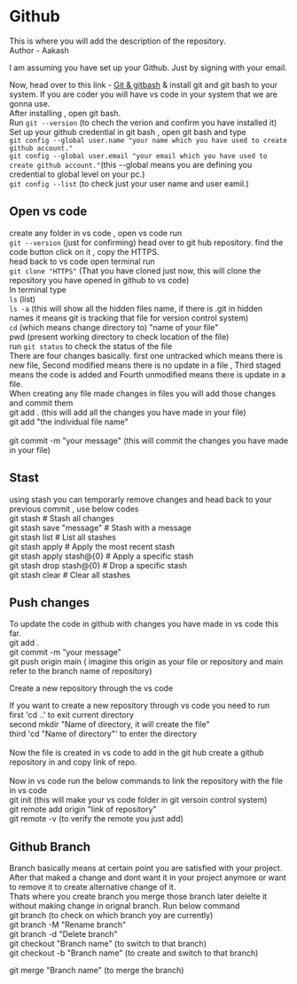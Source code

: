 # Github

This is where you will add the description of the repository.
<br>
Author - Aakash

I am assuming you have set up your Github. Just by signing with your email.

Now, head over to this link - [Git & gitbash](https://git-scm.com/downloads/win) & install git and git bash to your system. If you are coder you will have vs code in your system that we are gonna use.
<br>
After installing , open git bash.
<br>
Run `git --version` (to chech the verion and confirm you have installed it)
<br>
Set up your github credential in git bash , open git bash and type
<br>
`git config --global user.name "your name which you have used to create github account."`
<br>
`git config --global user.email "your email which you have used to create github account."`(this --global means you are defining you credential to global level on your pc.)
<br>
`git config --list` (to check just your user name and user eamil.)
<br>

## Open vs code

create any folder in vs code , open vs code run
<br>
`git --version` (just for confirming)
head over to git hub repository. find the code button click on it , copy the HTTPS.
<br>
head back to vs code open terminal run
<br>
`git clone "HTTPS"` (That you have cloned just now, this will clone the repository you have opened in github to vs code)
<br>
In terminal type
<br>
`ls` (list)
<br>
`ls -a` (this will show all the hidden files name, if there is .git in hidden names it means git is tracking that file for version control system)
<br>
`cd` (which means change directory to) "name of your file"
<br>
pwd (present working directory to check location of the file)
<br>
run `git status` to check the status of the file
<br>
There are four changes basically. first one untracked which means there is new file, Second modified means there is no update in a file , Third staged means the code is added and Fourth unmodified means there is update in a file.
<br>
When creating any file made changes in files you will add those changes and commit them
<br>
git add . (this will add all the changes you have made in your file)
<br>
git add "the individual file name"  
<br>
git commit -m "your message" (this will commit the changes you have made in your file)
<br>

## Stast

using stash you can temporarly remove changes and head back to your previous commit , use below codes
<br>
git stash # Stash all changes
<br>
git stash save "message" # Stash with a message
<br>
git stash list # List all stashes
<br>
git stash apply # Apply the most recent stash
<br>
git stash apply stash@{0} # Apply a specific stash
<br>
git stash drop stash@{0} # Drop a specific stash
<br>
git stash clear # Clear all stashes

## Push changes

To update the code in github with changes you have made in vs code this far.
<br>
git add .
<br>
git commit -m "your message"
<br>
git push origin main ( imagine this origin as your file or repository and main refer to the branch name of repository)
<br>

Create a new repository through the vs code

If you want to create a new repository through vs code you need to run
<br>
first 'cd ..' to exit current directory
<br>
second mkdir "Name of directory, it will create the file"
<br>
third 'cd "Name of directory"' to enter the directory  
<br>
Now the file is created in vs code to add in the git hub create a github repository in and copy link of repo.  
<br>
Now in vs code run the below commands to link the repository with the file in vs code
<br>
git init (this will make your vs code folder in git versoin control system)
<br>
git remote add origin "link of repository"
<br>
git remote -v (to verify the remote you just add)

## Github Branch

Branch basically means at certain point you are satisfied with your project. After that maked a change and dont want it in your project anymore or want to remove it to create alternative change of it.
<br>
Thats where you create branch you merge those branch later delelte it without making change in orignal branch. Run below command
<br>
git branch (to check on which branch yoy are currently)
<br>
git branch -M "Rename branch"
<br>
git branch -d "Delete branch"
<br>
git checkout "Branch name" (to switch to that branch)
<br>
git checkout -b "Branch name" (to create and switch to that branch)
<br>

git merge "Branch name" (to merge the branch)
<br>
